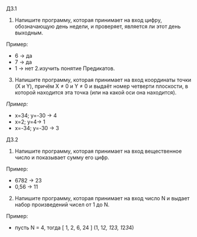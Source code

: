ДЗ.1
1. Напишите программу, которая принимает на вход цифру, обозначающую день недели, и проверяет, является ли этот день выходным.

Пример:

- 6 -> да
- 7 -> да
- 1 -> нет
2.изучить понятие Предикатов.
3. Напишите программу, которая принимает на вход координаты точки (X и Y), причём X ≠ 0 и Y ≠ 0 и выдаёт номер четверти плоскости, в которой находится эта точка (или на какой оси она находится).

*Пример:*

- x=34; y=-30 -> 4
- x=2; y=4-> 1
- x=-34; y=-30 -> 3

ДЗ.2
1. Напишите программу, которая принимает на вход вещественное число и показывает сумму его цифр.

Пример:

- 6782 -> 23
- 0,56 -> 11
2. Напишите программу, которая принимает на вход число N и выдает набор произведений чисел от 1 до N.

Пример:

- пусть N = 4, тогда [ 1, 2, 6, 24 ] (1, 1*2, 1*2*3, 1*2*3*4)